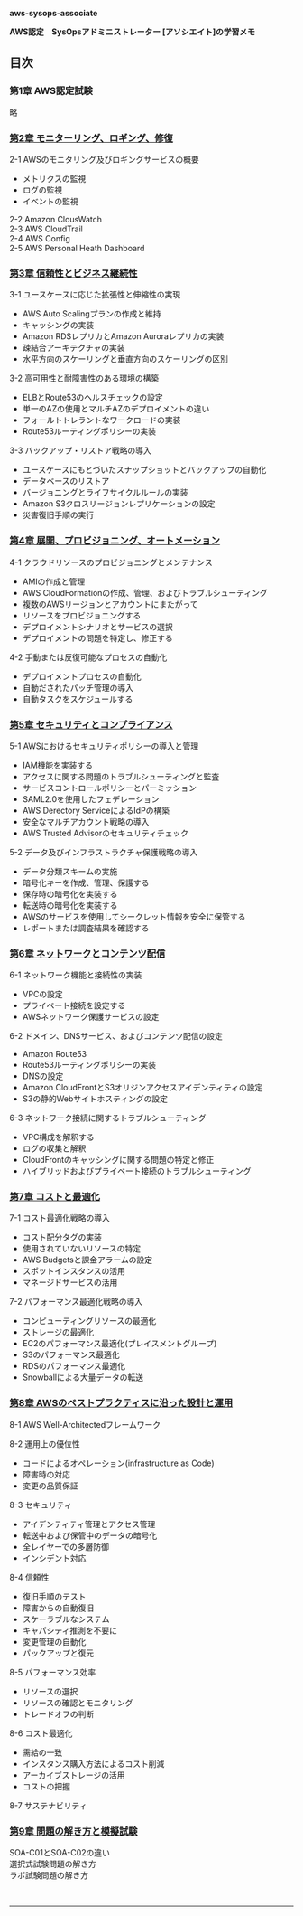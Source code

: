 **aws-sysops-associate**

**AWS認定　SysOpsアドミニストレーター [アソシエイト]の学習メモ**

## 目次

### 第1章 AWS認定試験
略

### [第2章 モニターリング、ロギング、修復](./document/Chapter2.md)
2-1 AWSのモニタリング及びロギングサービスの概要  
- メトリクスの監視  
- ログの監視  
- イベントの監視  

2-2 Amazon ClousWatch  
2-3 AWS CloudTrail  
2-4 AWS Config  
2-5 AWS Personal Heath Dashboard  

### [第3章 信頼性とビジネス継続性](./document/Chapter3.md)
3-1 ユースケースに応じた拡張性と伸縮性の実現  
- AWS Auto Scalingプランの作成と維持
- キャッシングの実装
- Amazon RDSレプリカとAmazon Auroraレプリカの実装
- 疎結合アーキテクチャの実装
- 水平方向のスケーリングと垂直方向のスケーリングの区別

3-2 高可用性と耐障害性のある環境の構築  
- ELBとRoute53のヘルスチェックの設定
- 単一のAZの使用とマルチAZのデプロイメントの違い
- フォールトトレラントなワークロードの実装
- Route53ルーティングポリシーの実装

3-3 バックアップ・リストア戦略の導入  
- ユースケースにもとづいたスナップショットとバックアップの自動化
- データベースのリストア
- バージョニングとライフサイクルルールの実装
- Amazon S3クロスリージョンレプリケーションの設定
- 災害復旧手順の実行

### [第4章 展開、プロビジョニング、オートメーション](./document/Chapter4.md)
4-1 クラウドリソースのプロビジョニングとメンテナンス
- AMIの作成と管理
- AWS CloudFormationの作成、管理、およびトラブルシューティング
- 複数のAWSリージョンとアカウントにまたがって
- リソースをプロビジョニングする
- デプロイメントシナリオとサービスの選択
- デプロイメントの問題を特定し、修正する

4-2  手動または反復可能なプロセスの自動化
- デプロイメントプロセスの自動化
- 自動だされたパッチ管理の導入
- 自動タスクをスケジュールする

### [第5章 セキュリティとコンプライアンス](./document/Chapter5.md)
5-1 AWSにおけるセキュリティポリシーの導入と管理
- IAM機能を実装する
- アクセスに関する問題のトラブルシューティングと監査
- サービスコントロールポリシーとパーミッション
- SAML2.0を使用したフェデレーション
- AWS Derectory ServiceによるIdPの構築
- 安全なマルチアカウント戦略の導入
- AWS Trusted Advisorのセキュリティチェック

5-2 データ及びインフラストラクチャ保護戦略の導入
- データ分類スキームの実施
- 暗号化キーを作成、管理、保護する
- 保存時の暗号化を実装する
- 転送時の暗号化を実装する
- AWSのサービスを使用してシークレット情報を安全に保管する
- レポートまたは調査結果を確認する

### [第6章 ネットワークとコンテンツ配信](./document/Chapter6.md)
6-1 ネットワーク機能と接続性の実装
- VPCの設定
- プライベート接続を設定する
- AWSネットワーク保護サービスの設定

6-2 ドメイン、DNSサービス、およびコンテンツ配信の設定
- Amazon Route53
- Route53ルーティングポリシーの実装
- DNSの設定
- Amazon CloudFrontとS3オリジンアクセスアイデンティティの設定
- S3の静的Webサイトホスティングの設定

6-3 ネットワーク接続に関するトラブルシューティング
- VPC構成を解釈する
- ログの収集と解釈
- CloudFrontのキャッシングに関する問題の特定と修正
- ハイブリッドおよびプライベート接続のトラブルシューティング

### [第7章 コストと最適化](./document/Chapter7.md)
7-1 コスト最適化戦略の導入
- コスト配分タグの実装
- 使用されていないリソースの特定
- AWS Budgetsと課金アラームの設定
- スポットインスタンスの活用
- マネージドサービスの活用

7-2 パフォーマンス最適化戦略の導入
- コンピューティングリソースの最適化
- ストレージの最適化
- EC2のパフォーマンス最適化(プレイスメントグループ)
- S3のパフォーマンス最適化
- RDSのパフォーマンス最適化
- Snowballによる大量データの転送

### [第8章 AWSのベストプラクティスに沿った設計と運用](./document/Chapter8.md)
8-1 AWS Well-Architectedフレームワーク

8-2 運用上の優位性
- コードによるオペレーション(infrastructure as Code)
- 障害時の対応
- 変更の品質保証

8-3 セキュリティ
- アイデンティティ管理とアクセス管理
- 転送中および保管中のデータの暗号化
- 全レイヤーでの多層防御
- インシデント対応

8-4 信頼性
- 復旧手順のテスト
- 障害からの自動復旧
- スケーラブルなシステム
- キャパシティ推測を不要に
- 変更管理の自動化
- パックアップと復元

8-5 パフォーマンス効率
- リソースの選択
- リソースの確認とモニタリング
- トレードオフの判断

8-6 コスト最適化
- 需給の一致
- インスタンス購入方法によるコスト削減
- アーカイブストレージの活用
- コストの把握

8-7 サステナビリティ

### [第9章 問題の解き方と模擬試験](./document/Chapter9.md)
SOA-C01とSOA-C02の違い  
選択式試験問題の解き方  
ラボ試験問題の解き方  

<br>

-----